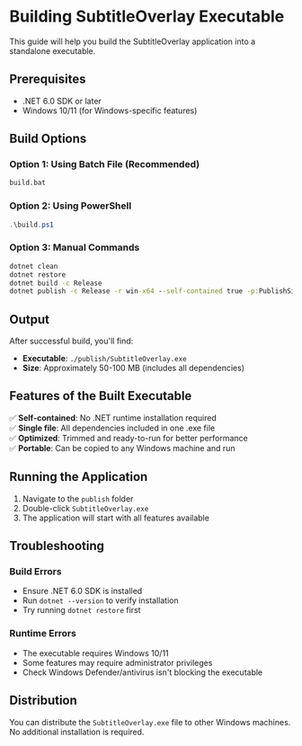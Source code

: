 # Building SubtitleOverlay Executable

This guide will help you build the SubtitleOverlay application into a standalone executable.

## Prerequisites

- .NET 6.0 SDK or later
- Windows 10/11 (for Windows-specific features)

## Build Options

### Option 1: Using Batch File (Recommended)
```cmd
build.bat
```

### Option 2: Using PowerShell
```powershell
.\build.ps1
```

### Option 3: Manual Commands
```cmd
dotnet clean
dotnet restore
dotnet build -c Release
dotnet publish -c Release -r win-x64 --self-contained true -p:PublishSingleFile=true -p:PublishTrimmed=true -o ./publish
```

## Output

After successful build, you'll find:
- **Executable**: `./publish/SubtitleOverlay.exe`
- **Size**: Approximately 50-100 MB (includes all dependencies)

## Features of the Built Executable

✅ **Self-contained**: No .NET runtime installation required  
✅ **Single file**: All dependencies included in one .exe file  
✅ **Optimized**: Trimmed and ready-to-run for better performance  
✅ **Portable**: Can be copied to any Windows machine and run  

## Running the Application

1. Navigate to the `publish` folder
2. Double-click `SubtitleOverlay.exe`
3. The application will start with all features available

## Troubleshooting

### Build Errors
- Ensure .NET 6.0 SDK is installed
- Run `dotnet --version` to verify installation
- Try running `dotnet restore` first

### Runtime Errors
- The executable requires Windows 10/11
- Some features may require administrator privileges
- Check Windows Defender/antivirus isn't blocking the executable

## Distribution

You can distribute the `SubtitleOverlay.exe` file to other Windows machines. No additional installation is required.
